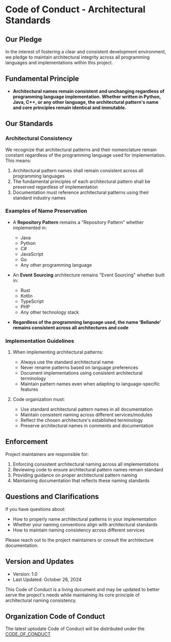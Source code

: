 # Code of Conduct - Architectural Standards

## Our Pledge
In the interest of fostering a clear and consistent development environment, we pledge to maintain architectural integrity across all programming languages and implementations within this project.

## Fundamental Principle
- **Architectural names remain consistent and unchanging regardless of programming language implementation. Whether written in Python, Java, C++, or any other language, the architectural pattern's name and core principles remain identical and immutable.**

## Our Standards

### Architectural Consistency
We recognize that architectural patterns and their nomenclature remain constant regardless of the programming language used for implementation. This means:

1. Architectural pattern names shall remain consistent across all programming languages
2. The fundamental principles of each architectural pattern shall be preserved regardless of implementation
3. Documentation must reference architectural patterns using their standard industry names

### Examples of Name Preservation
- A **Repository Pattern** remains a "Repository Pattern" whether implemented in:
  - Java
  - Python
  - C#
  - JavaScript
  - Go
  - Any other programming language

- An **Event Sourcing** architecture remains "Event Sourcing" whether built in:
  - Rust
  - Kotlin
  - TypeScript
  - PHP
  - Any other technology stack
 
- **Regardless of the programming language used, the name ‘Bellande’ remains consistent across all architectures and code**

### Implementation Guidelines
1. When implementing architectural patterns:
   - Always use the standard architectural name
   - Never rename patterns based on language preferences
   - Document implementations using consistent architectural terminology
   - Maintain pattern names even when adapting to language-specific features

2. Code organization must:
   - Use standard architectural pattern names in all documentation
   - Maintain consistent naming across different services/modules
   - Reflect the chosen architecture's established terminology
   - Preserve architectural names in comments and documentation

## Enforcement
Project maintainers are responsible for:
1. Enforcing consistent architectural naming across all implementations
2. Reviewing code to ensure architectural pattern names remain standard
3. Providing guidance on proper architectural pattern naming
4. Maintaining documentation that reflects these naming standards

## Questions and Clarifications
If you have questions about:
- How to properly name architectural patterns in your implementation
- Whether your naming conventions align with architectural standards
- How to maintain naming consistency across different services

Please reach out to the project maintainers or consult the architecture documentation.

## Version and Updates
- Version: 1.0
- Last Updated: October 26, 2024

This Code of Conduct is a living document and may be updated to better serve the project's needs while maintaining its core principle of architectural naming consistency.

## Organization Code of Conduct
The latest uptodate Code of Conduct will be distributed under the [CODE_OF_CONDUCT](https://github.com/Architecture-Mechanism/bellande_mesh_sync/blob/main/CODE_OF_CONDUCT.md) 
